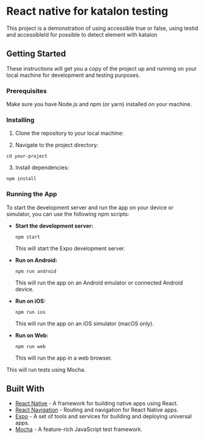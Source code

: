 # React native for katalon testing

This project is a demonstration of using accessible true or false, using testid and accessibleId for possible to detect element with katalon 

## Getting Started

These instructions will get you a copy of the project up and running on your local machine for development and testing purposes.

### Prerequisites

Make sure you have Node.js and npm (or yarn) installed on your machine.

### Installing

1. Clone the repository to your local machine:


2. Navigate to the project directory:

```
cd your-project
```

3. Install dependencies:

```
npm install
```

### Running the App

To start the development server and run the app on your device or simulator, you can use the following npm scripts:

- **Start the development server:**
  ```
  npm start
  ```
  This will start the Expo development server.

- **Run on Android:**
  ```
  npm run android
  ```
  This will run the app on an Android emulator or connected Android device.

- **Run on iOS:**
  ```
  npm run ios
  ```
  This will run the app on an iOS simulator (macOS only).

- **Run on Web:**
  ```
  npm run web
  ```
  This will run the app in a web browser.


This will run tests using Mocha.

## Built With

- [React Native](https://reactnative.dev/) - A framework for building native apps using React.
- [React Navigation](https://reactnavigation.org/) - Routing and navigation for React Native apps.
- [Expo](https://expo.dev/) - A set of tools and services for building and deploying universal apps.
- [Mocha](https://mochajs.org/) - A feature-rich JavaScript test framework.

